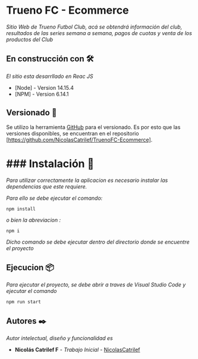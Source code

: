 # Trueno FC - Ecommerce

_Sitio Web de Trueno Futbol Club, acá se obtendrá información del club, resultados de las series semana a semana, pagos de cuotas y venta de los productos del Club_


## En construcción con 🛠️

_El sitio esta desarrllado en Reac JS_

* [Node] - Version 14.15.4
* [NPM] - Version 6.14.1

## Versionado 📌

Se utilizo la herramienta [GitHub](https://github.com/) para el versionado. Es por esto que las versiones disponibles, se encuentran en el repositorio [https://github.com/NicolasCatrilef/TruenoFC-Ecommerce].

# ### Instalación 🔧

_Para utilizar correctamente la aplicacion es necesario instalar las dependencias que este requiere._

_Para ello se debe ejecutar el comando:_
```
npm install
```
_o bien la abreviacion :_
```
npm i
```

_Dicho comando se debe ejecutar dentro del directorio donde se encuentre el proyecto_

## Ejecucion 📦

_Para ejecutar el proyecto, se debe abrir a traves de Visual Studio Code y ejecutar el comando_
```
npm run start
```

## Autores ✒️

_Autor intelectual, diseño y funcionalidad es_

* **Nicolás Catrilef F** - *Trabajo Inicial* - [NicolasCatrilef](https://github.com/NicolasCatrilef/TruenoFC-Ecommerce)

